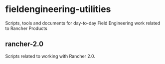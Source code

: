 # fieldengineering-utilities

Scripts, tools and documents for day-to-day Field Engineering work related to Rancher Products

## rancher-2.0

Scripts related to working with Rancher 2.0.